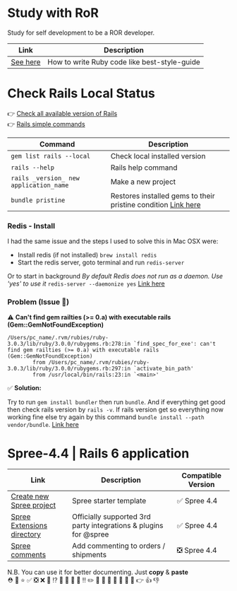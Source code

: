 # Study with RoR
Study for self development to be a ROR developer.

| Link | Description |
| ------ | ------ |
| [See here](https://github.com/rubocop/ruby-style-guide) | How to write Ruby code like best-style-guide |


# Check Rails Local Status

👉 [Check all available version of Rails](https://rubygems.org/gems/rails/versions)<br>
👉 [Rails simple commands](https://dev.to/fromwentzitcame/your-go-to-rails-command-line-cheat-sheet-1ok7)

| Command | Description |
| ------ | ------ |
| `gem list rails --local` | Check local installed version |
| `rails --help` | Rails help command |
| `rails _version_ new application_name` | Make a new project |
| `bundle pristine` | Restores installed gems to their pristine condition [Link here](https://bundler.io/man/bundle-pristine.1.html) |

### Redis - Install
I had the same issue and the steps I used to solve this in Mac OSX were:
 - Install redis (if not installed) `brew install redis`
 - Start the redis server, goto terminal and run `redis-server`
 
Or to start in background *By default Redis does not run as a daemon. Use 'yes' to use it*
`redis-server --daemonize yes` [Link here](https://stackoverflow.com/questions/36155607/error-connecting-to-redis-on-127-0-0-16379-errnoeconnrefused-wercker)
 

### Problem (Issue 🐝)

⚠️ **Can't find gem railties (>= 0.a) with executable rails (Gem::GemNotFoundException)**
```
/Users/pc_name/.rvm/rubies/ruby-3.0.3/lib/ruby/3.0.0/rubygems.rb:278:in `find_spec_for_exe': can't find gem railties (>= 0.a) with executable rails (Gem::GemNotFoundException)
        from /Users/pc_name/.rvm/rubies/ruby-3.0.3/lib/ruby/3.0.0/rubygems.rb:297:in `activate_bin_path'
        from /usr/local/bin/rails:23:in `<main>'
```

✅ **Solution:**

Try to run `gem install bundler` then run `bundle`. And if everything get good then check rails version by `rails -v`. If rails version get so everything now working fine else try again by this command `bundle install --path vendor/bundle`. [Link here](https://stackoverflow.com/questions/52051122/cant-find-gem-railties-0-a-with-executable-rails-gemgemnotfoundexceptio)

# Spree-4.4 | Rails 6 application

| Link | Description | Compatible Version |
| ------ | ------ | ------ |
| [Create new Spree project](https://github.com/spree/spree_starter) | Spree starter template | ✅ Spree 4.4 |
| [Spree Extensions directory](https://github.com/spree-contrib) | Officially supported 3rd party integrations & plugins for @spree | ✅ Spree 4.4 |
| [Spree comments](https://github.com/cloudsailor/spree_comments) | Add commenting to orders / shipments | ❎ Spree 4.4 |




N.B. You can use it for better documenting. Just **copy** & **paste** <br> ⛑️ 🐝 ⭐ ✅ ❎ ❌ 🚫 ⁉️ 🔔 🔕 🔸 🔹 ‼️  ✏️ 📌 📍 📎 📗 📕 📙 🍕 👉 👍 👎 

